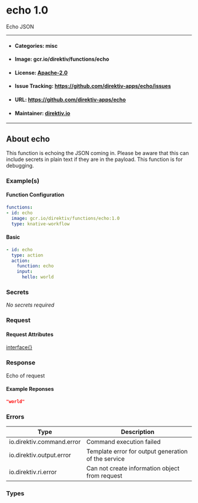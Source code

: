 
# echo 1.0

Echo JSON

---
- #### Categories: misc
- #### Image: gcr.io/direktiv/functions/echo 
- #### License: [Apache-2.0](https://www.apache.org/licenses/LICENSE-2.0)
- #### Issue Tracking: https://github.com/direktiv-apps/echo/issues
- #### URL: https://github.com/direktiv-apps/echo
- #### Maintainer: [direktiv.io](https://www.direktiv.io) 
---

## About echo

This function is echoing the JSON coming in. Please be aware that this can include secrets in plain text if they are in the payload. This function is for debugging. 

### Example(s)
  #### Function Configuration
```yaml
functions:
- id: echo
  image: gcr.io/direktiv/functions/echo:1.0
  type: knative-workflow
```
   #### Basic
```yaml
- id: echo
  type: action
  action:
    function: echo
    input: 
      hello: world
```

   ### Secrets


*No secrets required*







### Request



#### Request Attributes
[interface{}](#interface)

### Response
  Echo of request
#### Example Reponses
    
```json
"world"
```

### Errors
| Type | Description
|------|---------|
| io.direktiv.command.error | Command execution failed |
| io.direktiv.output.error | Template error for output generation of the service |
| io.direktiv.ri.error | Can not create information object from request |


### Types 
